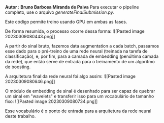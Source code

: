 **Autor : Bruno Barbosa Miranda de Paiva**
Para executar o pipeline completo, use o arquivo *generateFinalSubmission.py*.

Este código permite treino usando GPU em ambas as fases. 

De forma resumida, o processo ocorre dessa forma:
![[Pasted image 20230309080443.png]]

A partir do sinal bruto, fazemos data augmentation a cada batch, passamos esse dado para o pré-treino de uma rede neural (treinada na tarefa de classificação), e, por fim, para a camada de embedding (penúltima camada da rede), que então serve de entrada para o treinamento de um algoritmo de boosting. 

A arquitetura final da rede neural foi algo assim:
![[Pasted image 20230309080646.png]]

O módulo de embedding de sinal é desenhado para ser capaz de quebrar um sinal em "wavelets" e transferir isso para um vocabulário de tamanho fixo:
![[Pasted image 20230309080734.png]]

Esse vocabulário é o ponto de entrada para a arquitetura da rede neural deste trabalho.
